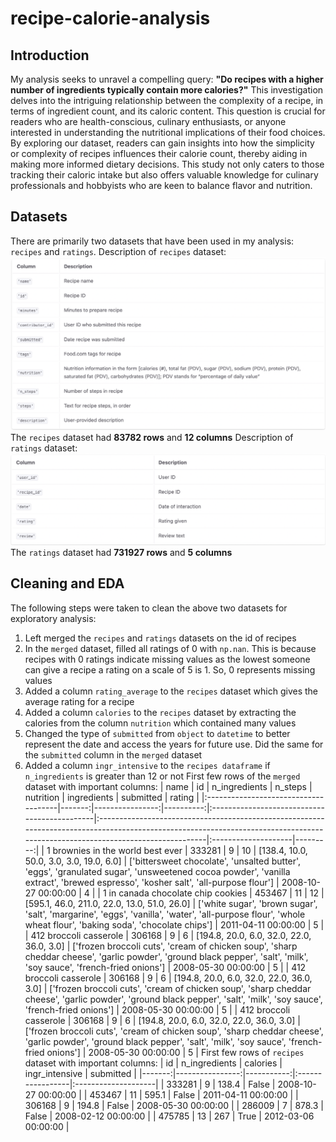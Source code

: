 # recipe-calorie-analysis

## Introduction
My analysis seeks to unravel a compelling query: **"Do recipes with a higher number of ingredients typically contain more calories?"** This investigation delves into the intriguing relationship between the complexity of a recipe, in terms of ingredient count, and its caloric content. This question is crucial for readers who are health-conscious, culinary enthusiasts, or anyone interested in understanding the nutritional implications of their food choices. By exploring our dataset, readers can gain insights into how the simplicity or complexity of recipes influences their calorie count, thereby aiding in making more informed dietary decisions. This study not only caters to those tracking their caloric intake but also offers valuable knowledge for culinary professionals and hobbyists who are keen to balance flavor and nutrition.

## Datasets
There are primarily two datasets that have been used in my analysis: `recipes` and `ratings`.
Description of `recipes` dataset:
![Recipes Description](assets/recipes_description.png)
The `recipes` dataset had **83782 rows** and **12 columns**
Description of `ratings` dataset:
![Ratings Description](assets/ratings_description.png)
The `ratings` dataset had **731927 rows** and **5 columns**

## Cleaning and EDA
The following steps were taken to clean the above two datasets for exploratory analysis:
1. Left merged the `recipes` and `ratings` datasets on the id of recipes
2. In the `merged` dataset, filled all ratings of 0 with `np.nan`. This is because recipes with 0 ratings indicate missing values as the lowest someone can give a recipe a rating on a scale of 5 is 1. So, 0 represents missing values
3. Added a column `rating_average` to the `recipes` dataset which gives the average rating for a recipe 
4. Added a column `calories` to the `recipes` dataset by extracting the calories from the column `nutrition` which contained many values
5. Changed the type of `submitted` from `object` to `datetime` to better represent the date and access the years for future use. Did the same for the `submitted` column in the `merged` dataset
6. Added a column `ingr_intensive` to the `recipes dataframe` if `n_ingredients` is greater than 12 or not
First few rows of the `merged` dataset with important columns:
| name                                 |     id |   n_ingredients |   n_steps | nutrition                                    | ingredients                                                                                                                                                                    | submitted           |   rating |
|:-------------------------------------|-------:|----------------:|----------:|:---------------------------------------------|:-------------------------------------------------------------------------------------------------------------------------------------------------------------------------------|:--------------------|---------:|
| 1 brownies in the world    best ever | 333281 |               9 |        10 | [138.4, 10.0, 50.0, 3.0, 3.0, 19.0, 6.0]     | ['bittersweet chocolate', 'unsalted butter', 'eggs', 'granulated sugar', 'unsweetened cocoa powder', 'vanilla extract', 'brewed espresso', 'kosher salt', 'all-purpose flour'] | 2008-10-27 00:00:00 |        4 |
| 1 in canada chocolate chip cookies   | 453467 |              11 |        12 | [595.1, 46.0, 211.0, 22.0, 13.0, 51.0, 26.0] | ['white sugar', 'brown sugar', 'salt', 'margarine', 'eggs', 'vanilla', 'water', 'all-purpose flour', 'whole wheat flour', 'baking soda', 'chocolate chips']                    | 2011-04-11 00:00:00 |        5 |
| 412 broccoli casserole               | 306168 |               9 |         6 | [194.8, 20.0, 6.0, 32.0, 22.0, 36.0, 3.0]    | ['frozen broccoli cuts', 'cream of chicken soup', 'sharp cheddar cheese', 'garlic powder', 'ground black pepper', 'salt', 'milk', 'soy sauce', 'french-fried onions']          | 2008-05-30 00:00:00 |        5 |
| 412 broccoli casserole               | 306168 |               9 |         6 | [194.8, 20.0, 6.0, 32.0, 22.0, 36.0, 3.0]    | ['frozen broccoli cuts', 'cream of chicken soup', 'sharp cheddar cheese', 'garlic powder', 'ground black pepper', 'salt', 'milk', 'soy sauce', 'french-fried onions']          | 2008-05-30 00:00:00 |        5 |
| 412 broccoli casserole               | 306168 |               9 |         6 | [194.8, 20.0, 6.0, 32.0, 22.0, 36.0, 3.0]    | ['frozen broccoli cuts', 'cream of chicken soup', 'sharp cheddar cheese', 'garlic powder', 'ground black pepper', 'salt', 'milk', 'soy sauce', 'french-fried onions']          | 2008-05-30 00:00:00 |        5 |
First few rows of `recipes` dataset with important columns:
|     id |   n_ingredients |   calories | ingr_intensive   | submitted           |
|-------:|----------------:|-----------:|:-----------------|:--------------------|
| 333281 |               9 |      138.4 | False            | 2008-10-27 00:00:00 |
| 453467 |              11 |      595.1 | False            | 2011-04-11 00:00:00 |
| 306168 |               9 |      194.8 | False            | 2008-05-30 00:00:00 |
| 286009 |               7 |      878.3 | False            | 2008-02-12 00:00:00 |
| 475785 |              13 |      267   | True             | 2012-03-06 00:00:00 |